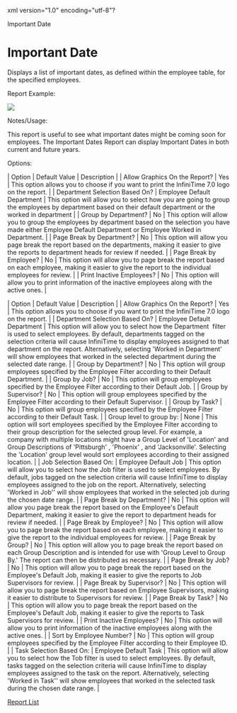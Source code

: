 xml version="1.0" encoding="utf-8"?





Important Date




# Important Date

Displays a list of important dates, as defined within the employee table, for the specified employees.

Report Example:

![](/img/Important_Dates.gif)

Notes/Usage:

This report is useful to see what important dates might be coming soon for employees. The Important Dates Report can display Important Dates in both current and future years.

Options:

| Option | Default Value | Description |
| Allow Graphics On the Report? | Yes | This option allows you to choose if you want to print the InfiniTime 7.0 logo on the report. |
| Department Selection Based On? | Employee Default Department | This option will allow you to select how you are going to group the employees by department based on their default department or the worked in department |
| Group by Department? | No | This option will allow you to group the employees by department based on the selection you have made either Employee Default Department or Employee Worked in Department. |
| Page Break by Department? | No | This option will allow you page break the report based on the departments, making it easier to give the reports to department heads for review if needed. |
| Page Break by Employee? | No | This option will allow you to page break the report based on each employee, making it easier to give the report to the individual employees for review. |
| Print Inactive Employees? | No | This option will allow you to print information of the inactive employees along with the active ones. |

  

| Option | Default Value | Description |
| Allow Graphics On the Report? | Yes | This option allows you to choose if you want to print the InfiniTime 7.0 logo on the report. |
| Department Selection Based On? | Employee Default Department | This option will allow you to select how the Department  filter is used to select employees. By default, departments tagged on the selection criteria will cause InfiniTime to display employees assigned to that department on the report. Alternatively, selecting 'Worked in Department' will show employees that worked in the selected department during the selected date range. |
| Group by Department? | No | This option will group employees specified by the Employee Filter according to their Default Department. |
| Group by Job? | No | This option will group employees specified by the Employee Filter according to their Default Job. |
| Group by Supervisor? | No | This option will group employees specified by the Employee Filter according to their Default Supervisor. |
| Group by Task? | No | This option will group employees specified by the Employee Filter according to their Default Task. |
| Group level to group by: | None | This option will sort employees specified by the Employee Filter according to their group description for the selected group level. For example, a company with multiple locations might have a Group Level of 'Location' and Group Descriptions of 'Pittsburgh' , 'Phoenix' , and 'Jacksonville'. Selecting the 'Location' group level would sort employees according to their assigned location. |
| Job Selection Based On: | Employee Default Job | This option will allow you to select how the Job filter is used to select employees. By default, jobs tagged on the selection criteria will cause InfiniTime to display employees assigned to the job on the report. Alternatively, selecting 'Worked in Job'' will show employees that worked in the selected job during the chosen date range. |
| Page Break by Department? | No | This option will allow you page break the report based on the Employee's Default Department, making it easier to give the report to department heads for review if needed. |
| Page Break by Employee? | No | This option will allow you to page break the report based on each employee, making it easier to give the report to the individual employees for review. |
| Page Break by Group? | No | This option will allow you to page break the report based on each Group Description and is intended for use with 'Group Level to Group By.' The report can then be distributed as necessary. |
| Page Break by Job? | No | This option will allow you to page break the report based on the Employee's Default Job, making it easier to give the reports to Job Supervisors for review. |
| Page Break by Supervisor? | No | This option will allow you to page break the report based on Employee Supervisors, making it easier to distribute to Supervisors for review. |
| Page Break by Task? | No | This option will allow you to page break the report based on the Employee's Default Job, making it easier to give the reports to Task Supervisors for review. |
| Print Inactive Employees? | No | This option will allow you to print information of the inactive employees along with the active ones. |
| Sort by Employee Number? | No | This option will group employees specified by the Employee Filter according to their Employee ID. |
| Task Selection Based On: | Employee Default Task | This option will allow you to select how the Tob filter is used to select employees. By default, tasks tagged on the selection criteria will cause InfiniTime to display employees assigned to the task on the report. Alternatively, selecting 'Worked in Task'' will show employees that worked in the selected task during the chosen date range. |

[Report List](../Report_List.md)